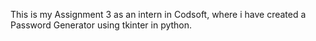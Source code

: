 This is my Assignment 3 as an intern in Codsoft, where i have created a Password Generator using tkinter in python.

